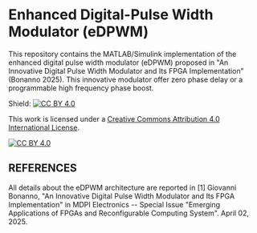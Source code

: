 # Enhanced Digital-Pulse Width Modulator (eDPWM)
This repository contains the MATLAB/Simulink implementation of the enhanced digital pulse width modulator (eDPWM) proposed in "An Innovative Digital Pulse Width Modulator and Its FPGA Implementation" (Bonanno 2025). This innovative modulator offer zero phase delay or a programmable high frequency phase boost.


Shield: [![CC BY 4.0][cc-by-shield]][cc-by]

This work is licensed under a
[Creative Commons Attribution 4.0 International License][cc-by].

[![CC BY 4.0][cc-by-image]][cc-by]

[cc-by]: http://creativecommons.org/licenses/by/4.0/
[cc-by-image]: https://i.creativecommons.org/l/by/4.0/88x31.png
[cc-by-shield]: https://img.shields.io/badge/License-CC%20BY%204.0-lightgrey.svg

## REFERENCES
All details about the eDPWM architecture are reported in 
[1] Giovanni Bonanno,
"An Innovative Digital Pulse Width Modulator and Its FPGA Implementation"
in MDPI Electronics -- Special Issue "Emerging Applications of FPGAs and Reconfigurable Computing System".
April 02, 2025.

